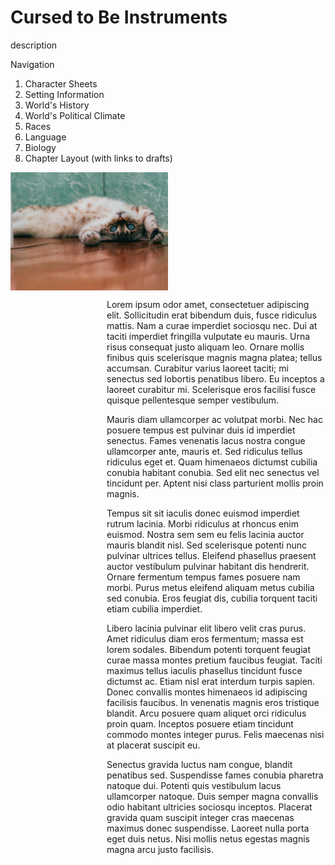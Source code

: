 # Cursed to Be Instruments
description

Navigation
1. Character Sheets
2. Setting Information
3. World's History
4. World's Political Climate
5. Races
6. Language
7. Biology
8. Chapter Layout (with links to drafts)

<img src="cat.jpg" alt="x" width="50%" style="float:left;">

<div style="float:right;width:350px;">

<p>Lorem ipsum odor amet, consectetuer adipiscing elit. Sollicitudin erat bibendum duis, fusce ridiculus mattis. Nam a curae imperdiet sociosqu nec. Dui at taciti imperdiet fringilla vulputate eu mauris. Urna risus consequat justo aliquam leo. Ornare mollis finibus quis scelerisque magnis magna platea; tellus accumsan. Curabitur varius laoreet taciti; mi senectus sed lobortis penatibus libero. Eu inceptos a laoreet curabitur mi. Scelerisque eros facilisi fusce quisque pellentesque semper vestibulum.

<p>Mauris diam ullamcorper ac volutpat morbi. Nec hac posuere tempus est pulvinar duis id imperdiet senectus. Fames venenatis lacus nostra congue ullamcorper ante, mauris et. Sed ridiculus tellus ridiculus eget et. Quam himenaeos dictumst cubilia conubia habitant conubia. Sed elit nec senectus vel tincidunt per. Aptent nisi class parturient mollis proin magnis.

<p>Tempus sit sit iaculis donec euismod imperdiet rutrum lacinia. Morbi ridiculus at rhoncus enim euismod. Nostra sem sem eu felis lacinia auctor mauris blandit nisl. Sed scelerisque potenti nunc pulvinar ultrices tellus. Eleifend phasellus praesent auctor vestibulum pulvinar habitant dis hendrerit. Ornare fermentum tempus fames posuere nam morbi. Purus metus eleifend aliquam metus cubilia sed conubia. Eros feugiat dis, cubilia torquent taciti etiam cubilia imperdiet.

<p>Libero lacinia pulvinar elit libero velit cras purus. Amet ridiculus diam eros fermentum; massa est lorem sodales. Bibendum potenti torquent feugiat curae massa montes pretium faucibus feugiat. Taciti maximus tellus iaculis phasellus tincidunt fusce dictumst ac. Etiam nisl erat interdum turpis sapien. Donec convallis montes himenaeos id adipiscing facilisis faucibus. In venenatis magnis eros tristique blandit. Arcu posuere quam aliquet orci ridiculus proin quam. Inceptos posuere etiam tincidunt commodo montes integer purus. Felis maecenas nisi at placerat suscipit eu.

<p>Senectus gravida luctus nam congue, blandit penatibus sed. Suspendisse fames conubia pharetra natoque dui. Potenti quis vestibulum lacus ullamcorper natoque. Duis semper magna convallis odio habitant ultricies sociosqu inceptos. Placerat gravida quam suscipit integer cras maecenas maximus donec suspendisse. Laoreet nulla porta eget duis netus. Nisi mollis netus egestas magnis magna arcu justo facilisis.
